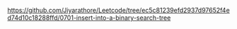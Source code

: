 https://github.com/Jiyarathore/Leetcode/tree/ec5c81239efd2937d97652f4ed74d10c18288ffd/0701-insert-into-a-binary-search-tree
